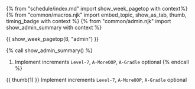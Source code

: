{% from "schedule/index.md" import show_week_pagetop with context%}
{% from "common/macros.njk" import embed_topic, show_as_tab, thumb, timing_badge with context %}
{% from "common/admin.njk" import show_admin_summary with context %}

{{ show_week_pagetop(8, "admin") }}

{% call show_admin_summary() %}
1. Implement increments `Level-7`, `A-MoreOOP`, `A-Gradle` <span class="badge badge-pill badge-secondary">optional</span>
{% endcall %}

{{ thumb(1) }}  Implement increments `Level-7`, `A-MoreOOP`, `A-Gradle` <span class="badge badge-pill badge-secondary">optional</span>

<div class="indented">
<include src="dukeFragment.md" boilerplate var-displacement="../.." var-header="**`Level-7`: Save**" var-fragment="text.md#level7" />
<include src="dukeFragment.md" boilerplate var-displacement="../.." var-header="**`A-MoreOOP`: More OOP**" var-fragment="extensions.mbdf#A-MoreOOP" />
<include src="dukeFragment.md" boilerplate var-displacement="../.." var-header="**`A-Gradle`: Gradle**" var-tag="optional" var-fragment="extensions.mbdf#A-Gradle" />
</div>
